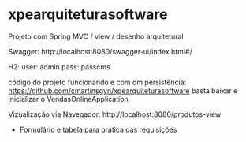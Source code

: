 # xpearquiteturasoftware
Projeto com Spring MVC  / view / desenho arquitetural

Swagger: http://localhost:8080/swagger-ui/index.html#/

H2: user: admin pass: passcms

código do projeto funcionando e com om persistência:
https://github.com/cmartinsgyn/xpearquiteturasoftware
basta baixar e inicializar o VendasOnlineApplication

Vizualização via Navegador: http://localhost:8080/produtos-view
- Formulário e tabela para prática das requisições 
